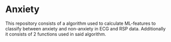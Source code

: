 # Anxiety
This repository consists of a algorithm used to calculate ML-features to classify between anxiety and non-anxiety in ECG and RSP data. 
Additionally it consists of 2 functions used in said algorithm.
